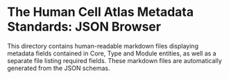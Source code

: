 # The Human Cell Atlas Metadata Standards: JSON Browser

This directory contains human-readable markdown files displaying metadata fields contained in Core, Type and Module entities, as well as a separate file listing required fields. These markdown files are automatically generated from the JSON schemas.